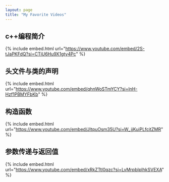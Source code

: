 ```yaml
---
layout: page
title: "My Favorite Videos"
---
```


## c++编程简介
{% include embed.html url="https://www.youtube.com/embed/2S-tJaPKFdQ?si=CTiU6Hu9X1gty4Pc" %}
## 头文件与类的声明
{% include embed.html url="https://www.youtube.com/embed/qhnWoSTmYCY?si=lnH-Hzf1PBMYFbKb" %}
## 构造函数
{% include embed.html url="https://www.youtube.com/embed/JItpuOsm35U?si=W_jjKuiPLfcitZMR" %}
## 参数传递与返回值
{% include embed.html url="https://www.youtube.com/embed/xRkZTtl0qzc?si=LvMrpbIpIhkSVEXA" %}
